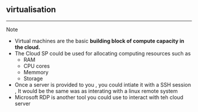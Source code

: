 ## virtualisation
---
> [!note]
> - Virtual machines are the basic **building block of compute capacity in the cloud.**
> - The Cloud SP could be used for allocating computing resources such as 
> 	- RAM 
> 	- CPU cores 
> 	- Memmory 
> 	- Storage 
> - Once a server is provided to you , you could intiate it with a SSH session , It would be the same was as interating with a linux remote system 
> - Microsoft RDP is another tool you could use to interact with teh cloud server 



